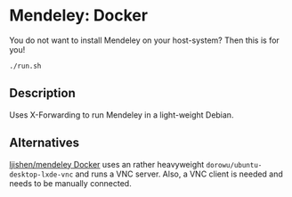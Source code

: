 # Mendeley: Docker

You do not want to install Mendeley on your host-system? Then this is for you!

```shell
./run.sh
```

## Description
Uses X-Forwarding to run Mendeley in a light-weight Debian.

## Alternatives
[ljishen/mendeley Docker](https://hub.docker.com/r/ljishen/mendeley) uses an rather heavyweight `dorowu/ubuntu-desktop-lxde-vnc` and runs a VNC server.
Also, a VNC client is needed and needs to be manually connected.